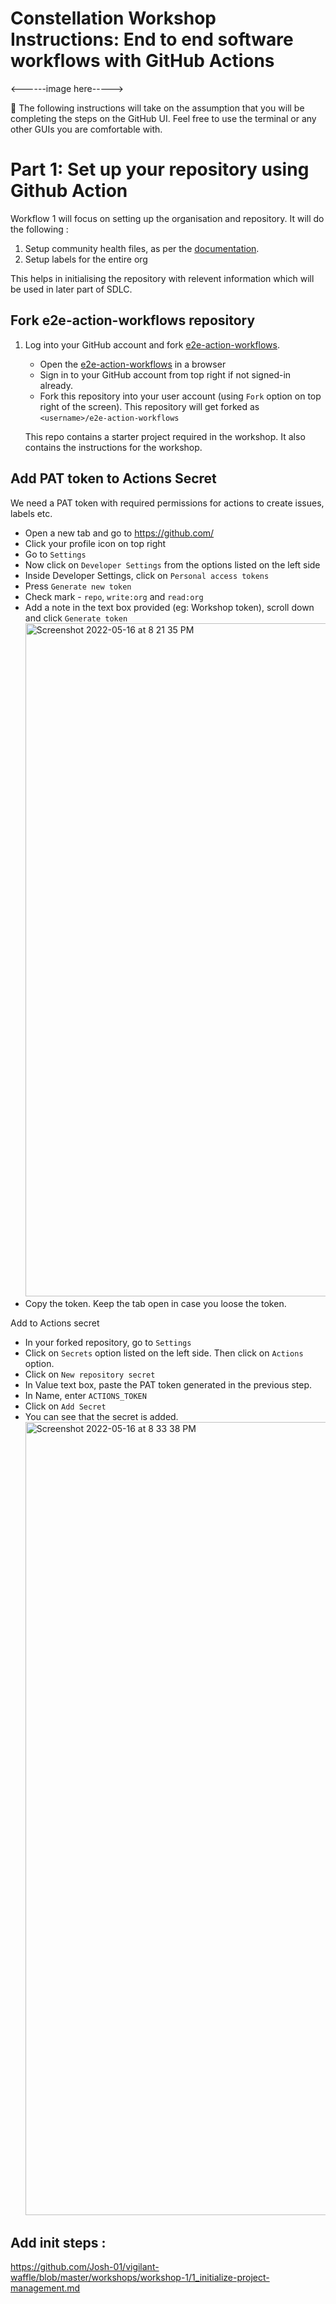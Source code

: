 # Constellation Workshop Instructions: End to end software workflows with GitHub Actions

<------image here----->

:bookmark: The following instructions will take on the assumption that you will be completing the steps on the GitHub UI. Feel free to use the terminal or any other GUIs you are comfortable with.

# Part 1: Set up your repository using Github Action

Workflow 1 will focus on setting up the organisation and repository. It will do the following :

1. Setup community health files, as per the [documentation](https://docs.github.com/en/communities/setting-up-your-project-for-healthy-contributions/creating-a-default-community-health-file).
2. Setup labels for the entire org

This helps in initialising the repository with relevent information which will be used in later part of SDLC.

## Fork e2e-action-workflows repository

1. Log into your GitHub account and fork [e2e-action-workflows](https://github.com/Josh-01/vigilant-waffle). 

    - Open the [e2e-action-workflows](https://github.com/Josh-01/vigilant-waffle) in a browser
    - Sign in to your GitHub account from top right if not signed-in already.
    - Fork this repository into your user account (using `Fork` option on top right of the screen). This repository will get forked as `<username>/e2e-action-workflows`
    
    This repo contains a starter project required in the workshop. It also contains the instructions for the workshop.
  
## Add PAT token to Actions Secret
 
We need a PAT token with required permissions for actions to create issues, labels etc.
   - Open a new tab and go to https://github.com/
   - Click your profile icon on top right
   - Go to `Settings`
   - Now click on `Developer Settings` from the options listed on the left side
   - Inside Developer Settings, click on `Personal access tokens`
   - Press `Generate new token`
   - Check mark - `repo`, `write:org` and `read:org`
   - Add a note in the text box provided (eg: Workshop token), scroll down and click `Generate token`
    <img width="1077" alt="Screenshot 2022-05-16 at 8 21 35 PM" src="https://user-images.githubusercontent.com/17411453/168621229-03081cd0-98fe-4e68-a9d5-a1326f28d719.png">
   - Copy the token. Keep the tab open in case you loose the token. 

Add to Actions secret
  - In your forked repository, go to `Settings`
  - Click on `Secrets` option listed on the left side. Then click on `Actions` option.
  - Click on `New repository secret`
  - In Value text box, paste the PAT token generated in the previous step.
  - In Name, enter `ACTIONS_TOKEN`
  - Click on `Add Secret`
  - You can see that the secret is added.
    <img width="1269" alt="Screenshot 2022-05-16 at 8 33 38 PM" src="https://user-images.githubusercontent.com/17411453/168623826-eff2dca9-cdff-414a-9e85-8c3203b33fc9.png">


## Add init steps : 
https://github.com/Josh-01/vigilant-waffle/blob/master/workshops/workshop-1/1_initialize-project-management.md 

